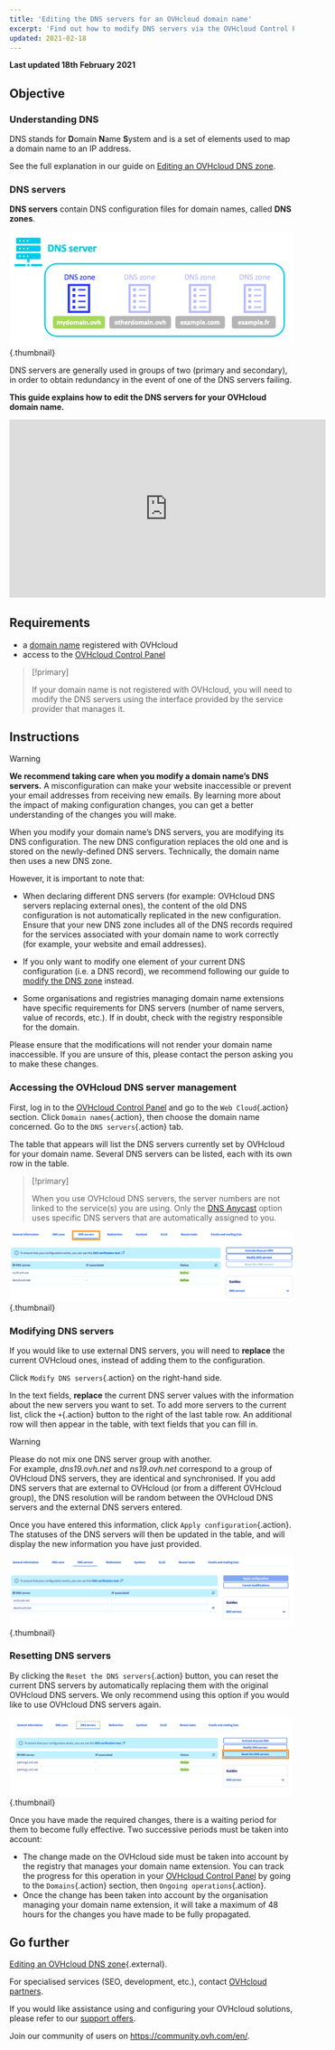 ```yaml
---
title: 'Editing the DNS servers for an OVHcloud domain name'
excerpt: 'Find out how to modify DNS servers via the OVHcloud Control Panel'
updated: 2021-02-18
---
```


**Last updated 18th February 2021**

## Objective

### Understanding DNS 

DNS stands for **D**omain **N**ame **S**ystem and is a set of elements used to map a domain name to an IP address.

See the full explanation in our guide on [Editing an OVHcloud DNS zone](/pages/web_cloud/domains/dns_zone_edit#understanddns).

### DNS servers 

**DNS servers** contain DNS configuration files for domain names, called **DNS zones**.

![DNS](images/dnsserver.png){.thumbnail}

DNS servers are generally used in groups of two (primary and secondary), in order to obtain redundancy in the event of one of the DNS servers failing.

**This guide explains how to edit the DNS servers for your OVHcloud domain name.**

<iframe width="560" height="315" src="https://www.youtube-nocookie.com/embed/BvrUi26ShzI" frameborder="0" allow="accelerometer; autoplay; clipboard-write; encrypted-media; gyroscope; picture-in-picture" allowfullscreen></iframe>

## Requirements

- a [domain name](https://www.ovhcloud.com/en/domains/) registered with OVHcloud
- access to the [OVHcloud Control Panel](https://ca.ovh.com/auth/?action=gotomanager&from=https://www.ovh.com/world/&ovhSubsidiary=we)

> [!primary]
>
> If your domain name is not registered with OVHcloud, you will need to modify the DNS servers using the interface provided by the service provider that manages it.
>

## Instructions

> [!warning]
>
> **We recommend taking care when you modify a domain name’s DNS servers.** A misconfiguration can make your website inaccessible or prevent your email addresses from receiving new emails. By learning more about the impact of making configuration changes, you can get a better understanding of the changes you will make.
>

When you modify your domain name’s DNS servers, you are modifying its DNS configuration. The new DNS configuration replaces the old one and is stored on the newly-defined DNS servers. Technically, the domain name then uses a new DNS zone.

However, it is important to note that:

- When declaring different DNS servers (for example: OVHcloud DNS servers replacing external ones), the content of the old DNS configuration is not automatically replicated in the new configuration. Ensure that your new DNS zone includes all of the DNS records required for the services associated with your domain name to work correctly (for example, your website and email addresses).

- If you only want to modify one element of your current DNS configuration (i.e. a DNS record), we recommend following our guide to [modify the DNS zone](/pages/web_cloud/domains/dns_zone_edit) instead.

- Some organisations and registries managing domain name extensions have specific requirements for DNS servers (number of name servers, value of records, etc.). If in doubt, check with the registry responsible for the domain.

Please ensure that the modifications will not render your domain name inaccessible. If you are unsure of this, please contact the person asking you to make these changes.

### Accessing the OVHcloud DNS server management

First, log in to the [OVHcloud Control Panel](https://ca.ovh.com/auth/?action=gotomanager&from=https://www.ovh.com/world/&ovhSubsidiary=we) and go to the `Web Cloud`{.action} section. Click `Domain names`{.action}, then choose the domain name concerned. Go to the `DNS servers`{.action} tab.

The table that appears will list the DNS servers currently set by OVHcloud for your domain name. Several DNS servers can be listed, each with its own row in the table.

> [!primary]
>
> When you use OVHcloud DNS servers, the server numbers are not linked to the service(s) you are using. Only the [DNS Anycast](https://www.ovhcloud.com/en/domains/options/dns-anycast/) option uses specific DNS servers that are automatically assigned to you.

![dnsserver](images/edit-dns-server-ovh-step1.png){.thumbnail}

### Modifying DNS servers

If you would like to use external DNS servers, you will need to **replace** the current OVHcloud ones, instead of adding them to the configuration.

Click `Modify DNS servers`{.action} on the right-hand side.

In the text fields, **replace** the current DNS server values with the information about the new servers you want to set. To add more servers to the current list, click the `+`{.action} button to the right of the last table row. An additional row will then appear in the table, with text fields that you can fill in.

> [!warning]
>
> Please do not mix one DNS server group with another.<br>
> For example, *dns19.ovh.net* and *ns19.ovh.net* correspond to a group of OVHcloud DNS servers, they are identical and synchronised. If you add DNS servers that are external to OVHcloud (or from a different OVHcloud group), the DNS resolution will be random between the OVHcloud DNS servers and the external DNS servers entered.

Once you have entered this information, click `Apply configuration`{.action}. The statuses of the DNS servers will then be updated in the table, and will display the new information you have just provided.

![dnsserver](images/edit-dns-server-ovh-step2.png){.thumbnail}

### Resetting DNS servers

By clicking the `Reset the DNS servers`{.action} button, you can reset the current DNS servers by automatically replacing them with the original OVHcloud DNS servers. We only recommend using this option if you would like to use OVHcloud DNS servers again. 

![dnsserver](images/edit-dns-server-ovh-step3.png){.thumbnail}

Once you have made the required changes, there is a waiting period for them to become fully effective. Two successive periods must be taken into account:

- The change made on the OVHcloud side must be taken into account by the registry that manages your domain name extension. You can track the progress for this operation in your [OVHcloud Control Panel](https://ca.ovh.com/auth/?action=gotomanager&from=https://www.ovh.com/world/&ovhSubsidiary=we) by going to the `Domains`{.action} section, then `Ongoing operations`{.action}.
- Once the change has been taken into account by the organisation managing your domain name extension, it will take a maximum of 48 hours for the changes you have made to be fully propagated.

## Go further

[Editing an OVHcloud DNS zone](/pages/web_cloud/domains/dns_zone_edit){.external}.

For specialised services (SEO, development, etc.), contact [OVHcloud partners](https://partner.ovhcloud.com/en/directory/).

If you would like assistance using and configuring your OVHcloud solutions, please refer to our [support offers](https://www.ovhcloud.com/en/support-levels/).

Join our community of users on <https://community.ovh.com/en/>.
